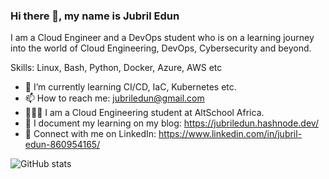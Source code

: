 ### Hi there 👋, my name is Jubril Edun

I am a Cloud Engineer and a DevOps student who is on a learning journey into the world of Cloud Engineering, DevOps, Cybersecurity and beyond.

Skills: Linux, Bash, Python, Docker, Azure, AWS etc
- 🌱 I’m currently learning CI/CD, IaC, Kubernetes etc. 
- 📫 How to reach me: jubriledun@gmail.com
- 👨🏻‍🎓 I am a Cloud Engineering student at AltSchool Africa.
- 📘 I document my learning on my blog: https://jubriledun.hashnode.dev/
- 👔 Connect with me on LinkedIn: https://www.linkedin.com/in/jubril-edun-860954165/
  
![GitHub stats](https://github-readme-stats.vercel.app/api?username=jubriledun&show_icons=true)   

